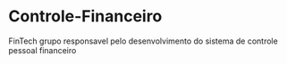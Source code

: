 # Controle-Financeiro

FinTech grupo responsavel pelo desenvolvimento do sistema de controle pessoal financeiro

